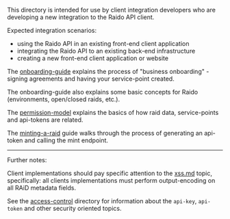 
This directory is intended for use by client integration developers who are 
developing a new integration to the Raido API client.  

Expected integration scenarios:
* using the Raido API in an existing front-end client application
* integrating the Raido API to an existing back-end infrastructure
* creating a new front-end client application or website

The [onboarding-guide](./api-client-onboarding-guide.md) explains the process
of "business onboarding" - signing agreements and having your service-point 
created.  

The onboarding-guide also explains some basic concepts for Raido 
(environments, open/closed raids, etc.).

The [permission-model](./permission-model.md) explains the basics of how
raid data, service-points and api-tokens are related.

The [minting-a-raid](./minting-a-raid.md) guide walks through the process of
generating an api-token and calling the mint endpoint.

---

Further notes:

Client implementations should pay specific attention to the 
[xss.md](../security/api-svc/xss.md) topic, specifically: all clients 
implementations 
must perform output-encoding on all RAiD metadata fields.  

See the [access-control](../security/access-control) directory for information
about the `api-key`, `api-token` and other security oriented topics.

